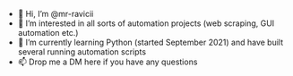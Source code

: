 - 👋 Hi, I’m @mr-ravicii
- 👀 I’m interested in all sorts of automation projects (web scraping, GUI automation etc.)
- 🌱 I’m currently learning Python (started September 2021) and have built several running automation scripts
- 📫 Drop me a DM here if you have any questions 


